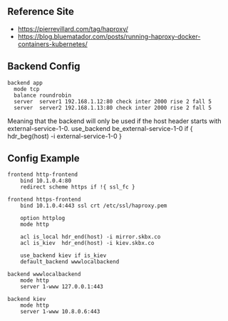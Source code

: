 ## Reference Site
- https://pierrevillard.com/tag/haproxy/
- https://blog.bluematador.com/posts/running-haproxy-docker-containers-kubernetes/

## Backend Config
    backend app
      mode tcp
      balance roundrobin
      server  server1 192.168.1.12:80 check inter 2000 rise 2 fall 5
      server  server2 192.168.1.13:80 check inter 2000 rise 2 fall 5

Meaning that the backend will only be used if the host header starts with external-service-1-0.
    use_backend be_external-service-1-0 if { hdr_beg(host) -i external-service-1-0 }

## Config Example

    frontend http-frontend
        bind 10.1.0.4:80
        redirect scheme https if !{ ssl_fc }

    frontend https-frontend
        bind 10.1.0.4:443 ssl crt /etc/ssl/haproxy.pem

        option httplog
        mode http

        acl is_local hdr_end(host) -i mirror.skbx.co
        acl is_kiev  hdr_end(host) -i kiev.skbx.co

        use_backend kiev if is_kiev
        default_backend wwwlocalbackend

    backend wwwlocalbackend
        mode http
        server 1-www 127.0.0.1:443

    backend kiev
        mode http
        server 1-www 10.8.0.6:443
